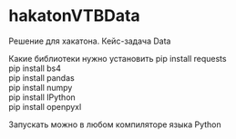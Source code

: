# hakatonVTBData
Решение для хакатона. Кейс-задача Data

Какие библиотеки нужно установить 
pip install requests </br>
pip install bs4 </br>
pip install pandas </br>
pip install numpy </br>
pip install IPython </br>
pip install openpyxl </br>

Запускать можно в любом компиляторе языка Python
